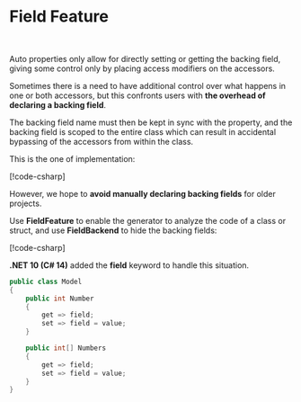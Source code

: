 # Field Feature

<br/>

Auto properties only allow for directly setting or getting the backing field, giving some control only by placing access modifiers on the accessors.

Sometimes there is a need to have additional control over what happens in one or both accessors, but this confronts users with **the overhead of declaring a backing field**.

The backing field name must then be kept in sync with the property, and the backing field is scoped to the entire class which can result in accidental bypassing of the accessors from within the class.

This is the one of implementation:

[!code-csharp[](../../Tests/NStandard.Test/Analyzer/FieldFeatureTests.cs#LegacyModel)]

However, we hope to **avoid manually declaring backing fields** for older projects.

Use **FieldFeature** to enable the generator to analyze the code of a class or struct, and use **FieldBackend** to hide the backing fields:

[!code-csharp[](../../Tests/NStandard.Test/Analyzer/FieldFeatureTests.ModelsWithNoNs.cs#ModelWithNoNS)]

**.NET 10 (C# 14)** added the **field** keyword to handle this situation.

```csharp
public class Model
{
    public int Number
    {
        get => field;
        set => field = value;
    }

    public int[] Numbers
    {
        get => field;
        set => field = value;
    }
}
```

